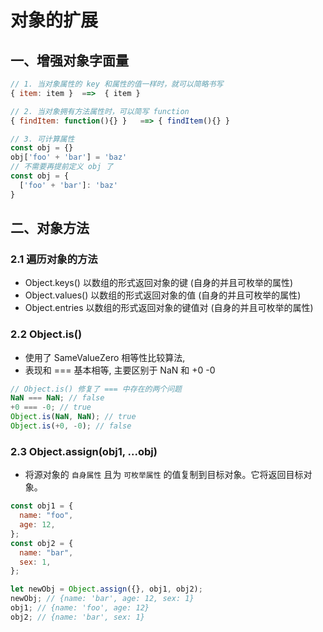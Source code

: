 # 对象的扩展

## 一、增强对象字面量

```js
// 1. 当对象属性的 key 和属性的值一样时，就可以简略书写
{ item: item }  ==>  { item }

// 2. 当对象拥有方法属性时，可以简写 function
{ findItem: function(){} }   ==> { findItem(){} }

// 3. 可计算属性
const obj = {}
obj['foo' + 'bar'] = 'baz'
// 不需要再提前定义 obj 了
const obj = {
  ['foo' + 'bar']: 'baz'
}
```

## 二、对象方法

### 2.1 遍历对象的方法

- Object.keys() 以数组的形式返回对象的键 (自身的并且可枚举的属性)
- Object.values() 以数组的形式返回对象的值 (自身的并且可枚举的属性)
- Object.entries 以数组的形式返回对象的键值对 (自身的并且可枚举的属性)

### 2.2 Object.is()

- 使用了 SameValueZero 相等性比较算法,
- 表现和 === 基本相等, 主要区别于 NaN 和 +0 -0

```js
// Object.is() 修复了 === 中存在的两个问题
NaN === NaN; // false
+0 === -0; // true
Object.is(NaN, NaN); // true
Object.is(+0, -0); // false
```

### 2.3 Object.assign(obj1, ...obj)

- 将源对象的 `自身属性` 且为 `可枚举属性` 的值复制到目标对象。它将返回目标对象。

```js
const obj1 = {
  name: "foo",
  age: 12,
};
const obj2 = {
  name: "bar",
  sex: 1,
};

let newObj = Object.assign({}, obj1, obj2);
newObj; // {name: 'bar', age: 12, sex: 1}
obj1; // {name: 'foo', age: 12}
obj2; // {name: 'bar', sex: 1}
```
